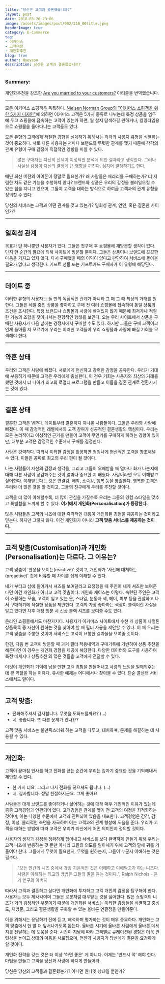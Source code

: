 ```yaml
---
title: "당신은 고객과 결혼했습니까?"
layout: post
date: 2018-03-20 23:06
image: /assets/images/post/002/210_00title.jpeg
headerImage: true
category: E-Commerce
tag:
- 이커머스
- 고객여정
- 개인화추천
blog: true
author: Hyeyeon
description: 당신은 고객과 결혼했습니까?
---
```


### Summary:

개인화추천을 강조한 [Are you married to your customers?](https://uxdesign.cc/are-you-married-to-your-customers-12f0b331c72f) 아티클을 번역했습니다.

---

모든 이커머스 쇼핑객은 독특하다. [Nielsen Norman Group의 "이커머스 쇼핑객을 위한 5가지 디자인"](https://www.nngroup.com/articles/ecommerce-shoppers/)에 의하면 이커머스 고객은 5가지 종류로 나뉘는데 특정 상품을 염두에 두고 쇼핑몰에 접속하는 고객이 있는가 하면, 뭘 살지 탐색하길 원하거나, 킬링타임용으로 쇼핑몰을 돌아다니는 고객들도 있다.

모든 유형의 고객에게 적절한 경험을 설계하기 위해서는 각각의 사용자 유형을 식별하는 것이 중요하다. 서로 다른 사용자는 저마다 브랜드와 뚜렷한 관계를 맺기 때문에 각각의 관계 유형이 구매 결정에 직접적인 영향을 미칠 수 있다.

> 많은 구매자는 자신의 선택이 이성적인 분석에 의한 결과라고 생각한다. 그러나 사실상 감정이 자신의 결정에 큰 영향을 끼친다. 심지어 결정하기도 한다.

매년 최신 버전의 아이폰이 정말로 필요한가? 왜 사람들은 페라리를 구매하는가? 더 저렴한 차도 같은 기능을 수행하지 않나? 브랜드와 상품은 우리의 감정을 불러일으킬 수 있는 힘을 지니고 있으며, 그들이 고객을 대하는 방식으로 하여금 고객과의 관계 유형을 정의할 수 있다.

당신의 서비스는 고객과 어떤 관계를 맺고 있는가? 일회성 관계, 연인, 혹은 결혼한 사이인가?

---

## 일회성 관계

목표가 단 하나뿐인 사용자가 있다. 그들은 첫구매 후 쇼핑몰에 재방문할 생각이 없다. 단지 한 순간의 필요에 의해 사이트에 방문할 뿐이다. 그들은 상품이나 브랜드에 끈끈한 마음을 가지고 있지 않다. 다시 구매했을 때의 이익이 없다고 판단하여 서비스에 돌아올 필요가 없다고 생각한다. 기프트 선물 또는 기프트카드 구매자가 이 유형에 해당된다.

---

## 데이트 중

이러한 유형의 사용자는 둘 만의 독점적인 관계가 아니라 그 때 그 때 최상의 거래를 원한다. 그들은 세일 중인 상품을 좋아하고 구매 전 여러 쇼핑몰에 접속하여 동일 상품의 조건을 조사한다. 특정 브랜드나 쇼핑몰과 사랑에 빠져있지 않기 때문에 최저가나 적절한 기능의 조합을 찾아나서는 전형적인 형태를 보인다. 오늘 우리 사이트에서 상품을 구매한 사용자가 다음 날에는 경쟁사에서 구매할 수도 있다. 하지만 그들은 구매 고객이고 언제 돌아올 지 모르기에 우리는 이러한 고객들이 우리 쇼핑몰과 사랑에 빠질 기회를 모색해야 한다.

---

## 약혼 상태

우리와 고객은 사랑에 빠졌다. 서로에게 헌신하고 강력한 감정을 공유한다. 우리가 기대에 부응하기 때문에 고객은 우리에게 충실한다. 이 경우 기회는 사용자와 최상의 거래를 했던 것에서 더 나아가 최고의 로열티 프로그램을 만들고 이들을 결혼 관계로 전환시키는 것에 있다.

---

## 결혼 상태

결혼한 고객은 VIP다. 데이트부터 결혼까지 지나온 사람들이다. 그들은 우리와 사랑에 빠졌다. 이 때 감정적인 레벨에서의 고객 참여가 성공적인 결혼생활의 핵심이다. 우리는 모든 논리적이고 이성적인 근거를 만들어 고객이 무언가를 구매하게 하려는 경향이 있지만, 대부분 고객은 감정적인 수준에서 구매를 결정한다.

사랑은 강력하다. 따라서 이러한 감정을 활용하면 엄청나게 헌신적인 고객을 창조해낼 수 있다. 이들은 공짜로 최고의 우리 편이 될 것이다.

나는 사람들이 자신의 감정과 생각을, 그리고 그들이 오해받을 때 얼마나 화가 나는지에 대해 다른 사람이 공감해주는 것이 얼마나 중요한 지 배웠다. 사람이라면 모두 이해받고 싶어한다. 이해받는다는 것은 연결감, 애착, 소속감, 행복 등을 창출한다. 행복한 고객은 우리와 더 많은 것을 할 것이고, 그들의 친구에게 우리를 추천할 것이다.

고객을 더 많이 이해할수록, 더 많이 관심을 가질수록 우리는 그들의 경험 스타일을 맞추고 특별함을 느끼게 할 수 있다. **여기에서 개인화(Personalisation)가 등장한다.**

많은 사람들은 고객의 니즈에 대한 즉각적인 대응이 개인화된 경험을 제공하는 것이라고 믿는다. 하지만 그렇지 않다. 이건 개인화가 아니라 **고객 맞춤 서비스를 제공하는 것이다.**

---

## 고객 맞춤(Customisation)과 개인화(Personalisation)는 다르다. 그 이유는?

고객 맞춤이 '반응을 보이는(reactive)' 것이고, 개인화가 '사전에 대처하는(proactive)' 것에 비유할 때 차이를 쉽게 이해할 수 있다.

내가 부티크 샵에 들어가서 셔츠를 보여달라고 요청했을 때 주인이 내게 셔츠만 보여준다면 이건 개인화가 아니고 고객 맞춤이다. 개인화 케이스는 이렇다. 숙련된 주인은 고객이 쇼핑하는 모습, 고객이 입고 있는 옷, 스타일, 눈동자 색, 헤어, 피부 등을 관찰하고 나서 구매하기에 적절한 상품을 제안한다. 고객의 가장 좋아하는 색상이 블랙이란 사실을 알고 있다면 차후 매장 방문 시 신상 블랙 셔츠를 보여줄 수도 있다.

온라인 쇼핑몰에서도 마찬가지다. 사용자가 이커머스 사이트에서 수천 개 상품이 나열된 상품목록 중 자신이 원하는 것을 찾아야 할 때 필터 사용을 제안할 수 있다. 이 때 우리는 고객 맞춤을 수행한 것이며 서비스는 고객이 요청한 결과물을 보여줄 것이다.

한편, 다음 번 고객이 방문할 때 과거 필터 적용내역과 구매기록에 기반하여 상품 추천을 해준다면 이 경우는 개인화 경험을 제공에 해당한다. 다양한 데이터와 도구를 사용하여 특정 메세지나 상품추천 외 많은 것들을 고객에게 전달할 수 있다.

이것이 개인화가 기억에 남을 만한 고객 경험을 만들어내고 사랑의 느낌을 일깨워주는 데 큰 역할을 하는 이유다. 유사한 예제는 어디에서나 찾아볼 수 있다. 단순 콜센터 서비스에서도 말이다.

---

## 고객 맞춤:

* 전화해주셔서 감사합니다. 무엇을 도와드릴까요? (...)
* 네, 좋습니다. 또 다른 문제가 있나요?

고객 맞춤 서비스는 불만족스러워 하는 고객을 다루고, 대처하며, 문제를 해결하는 데 사용될 수 있다.

---

## 개인화:

고객이 끝마침 인사를 하고 전화를 끊는 순간에 우리는 갑자기 중요한 것을 기억해내서 제안할 수 있다.

* 한 가지 더요, 그리고 나서 전화를 끊으셔도 됩니다. (...)
* 네, 감사합니다. 정말 친절하시군요. 그게 좋아요.

사람들은 대개 브랜드를 좋아하거나 싫어하는 것에 대해 매우 개인적인 이유가 있는데 종종 고객경험과 연관되어 있다. 고객경험은 관계를 맺기 전 고객의 여정을 최적화하는 것이며, 이는 다양한 수준에서 고객과 관련되어 있음을 내포한다. 고객경험은 감각, 감정, 이성, 물리적인 측면을 자극하며 이는 고객과의 관계 형성에 도움을 준다. 우리가 고객을 대하는 방법에 따라 고객은 우리가 자신에게 어떤 의미인지 정의할 것이다.

사용자의 생각과 감정을 정확하게 잡아내고 서비스를 보다 완벽하게 만들기 위해 우리는 고객 니즈에 반응하는 것 뿐만 아니라 그들의 의도를 알아채기 위해 고객의 말에 귀를 기울여야 한다. 그들에게 무엇이 필요한지, 무엇을 원하는지, 그들이 누군지 이해하는 것은 필수다.

> "모든 인간의 니즈 중에서 가장 기본적인 것은 이해하고 이해받고자 하는 니즈다. 사람을 이해하는 최고의 방법은 그들의 말을 듣는 것이다.", Ralph Nichols - 듣기 연구의 아버지

따라서 고객과 결혼하고 싶다면 개인화에 투자하고 고객 개인의 감정을 탐구해야 한다. 사용자는 모두 제각각이며 그들은 로봇처럼 대우받는 것을 싫어한다. 많은 쇼핑객의 니즈가 거의 감정적인 부분이기 때문에 개인화된 서비스는 이러한 감정들을 식별하고 충성도, 재방문, 그리고 결혼생활을 구축할 수 있는 올바른 연결점을 만들어준다.

이를 위해서는 응답하기 전에 듣고, 해석하며 평가하는 것이 매우 중요하다. 개인화는 고객 맞춤에서 한 발 더 앞서나가도록 돕는다. 올바른 시기에 올바른 사람에게 올바른 메세지를 전달하는 데 도움을 준다. 시간이 지남에 따라 고객별로 큐레이션된 경험은 더욱 관련성을 높이고 상대의 마음을 사로잡으며, 언젠가 사용자가 당신에게 결혼을 요청하게 할 것이다.

개인화 전략을 갖는 것은 더 이상 '하면 좋은' 게 아니다. 이제는 '반드시 꼭' 해야 한다. 마법을 만들고 고객을 당신과 사랑에 빠지게 만들어라.

당신은 당신의 고객들과 결혼했는가? 아니면 원나잇 상대일 뿐인가?

---
